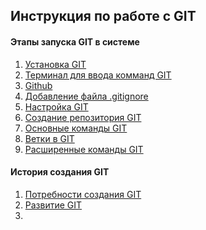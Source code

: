 ## Инструкция по работе с GIT

#### Этапы запуска GIT в системе

1. [Установка GIT](./installgit.md) 
2. [Терминал для ввода комманд GIT](./terminalgit.md)
3. [Github](./Github.md)
4. [Добавление файла .gitignore](./gitignore.md)
5. [Настройка GIT](./setgit.md)
6. [Создание репозитория GIT](./repgit.md)
7. [Основные команды GIT](./basiccommand.md)
8. [Ветки в GIT]()
9. [Расширенные команды GIT]()

#### История создания GIT

1. [Потребности создания GIT]()
2. [Развитие GIT]()
3. 